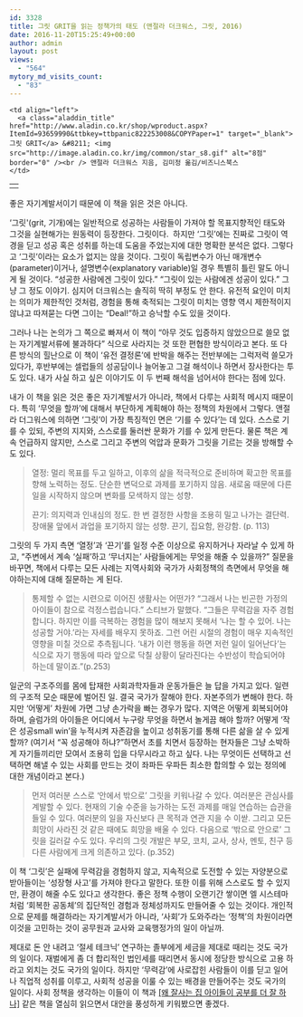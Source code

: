 ```yaml
---
id: 3328
title: 그릿 GRIT을 읽는 정책가의 태도 (앤절라 더크워스, 그릿, 2016)
date: 2016-11-20T15:25:49+00:00
author: admin
layout: post
views:
  - "564"
mytory_md_visits_count:
  - "83"
---
```

<table>
  <tr>
    <td>
      <a href="http://www.aladin.co.kr/shop/wproduct.aspx?ItemId=93659990&ttbkey=ttbpanic822253008&COPYPaper=1" target="_blank"><img src="http://image.aladin.co.kr/product/9365/99/cover/k182535923_1.jpg" alt="" border="0" /></a>
    </td>
    
    <td align="left">
      <a class="aladdin_title" href="http://www.aladin.co.kr/shop/wproduct.aspx?ItemId=93659990&ttbkey=ttbpanic822253008&COPYPaper=1" target="_blank">그릿 GRIT</a> &#8211; <img src="http://image.aladin.co.kr/img/common/star_s8.gif" alt="8점" border="0" /><br /> 앤절라 더크워스 지음, 김미정 옮김/비즈니스북스
    </td>
  </tr>
</table>

좋은 자기계발서이기 때문에 이 책을 읽은 것은 아니다.

&#8216;그릿'(grit, 기개)에는 일반적으로 성공하는 사람들이 가져야 할 목표지향적인 태도와 그것을 실현해가는 원동력이 등장한다. 그릿이다.  하지만 &#8216;그릿&#8217;에는 진짜로 그릿이 역경을 딛고 성공 혹은 성취를 하는데 도움을 주었는지에 대한 명확한 분석은 없다. 그렇다고 &#8216;그릿&#8217;이라는 요소가 없지는 않을 것이다. 그릿이 독립변수가 아닌 매개변수(parameter)이거나, 설명변수(explanatory variable)일 경우 특별히 틀린 말도 아니게 될 것이다. &#8220;성공한 사람에겐 그릿이 있다.&#8221; &#8220;그릿이 있는 사람에겐 성공이 있다.&#8221; 그냥 그 정도 이야기. 심지어 더크워스는 솔직히 딱히 부정도 안 한다. 유전적 요인이 미치는 의미가 제한적인 것처럼, 경험을 통해 축적되는 그릿이 미치는 영향 역시 제한적이지 않냐고 따져묻는 다면 그이는 &#8220;Deal!&#8221;하고 승낙할 수도 있을 것이다.

그러나 나는 논의가 그 쪽으로 빠져서 이 책이 &#8220;아무 것도 입증하지 않았으므로 쓸모 없는 자기계발서류에 불과하다&#8221; 식으로 사라지는 것 또한 편협한 방식이라고 본다. 또 다른 방식의 힐난으로 이 책이 &#8216;유전 결정론&#8217;에 반박을 해주는 전반부에는 그럭저럭 쓸모가 있다가, 후반부에는 셀럽들의 성공담이나 늘어놓고 그걸 해석이나 하면서 장사한다는 투도 있다. 내가 사실 하고 싶은 이야기도 이 두 번째 해석을 넘어서야 한다는 점에 있다.

내가 이 책을 읽은 것은 좋은 자기계발서가 아니라, 책에서 다루는 사회적 메시지 때문이다. 특히 &#8216;무엇을 할까&#8217;에 대해서 부단하게 계획해야 하는 정책의 차원에서 그렇다. 앤절라 더그워스에 의하면 &#8216;그릿&#8217;이 가장 특징적인 면은 &#8216;기를 수 있다&#8217;는 데 있다. 스스로 기를 수 있되, 주변의 지지와, 스스로를 둘러싼 문화가 기를 수 있게 만든다. 물론 책은 계속 언급하지 않지만, 스스로 그리고 주변의 억압과 문화가 그릿을 기르는 것을 방해할 수도 있다.

> 열정: 멀리 목표를 두고 일하고, 이후의 삶을 적극적으로 준비하며 확고한 목표를 향해 노력하는 정도. 단순한 변덕으로 과제를 포기하지 않음. 새로움 때문에 다른 일을 시작하지 않으며 변화를 모색하지 않는 성향.
> 
> 끈기: 의지력과 인내심의 정도. 한 번 결정한 사항을 조용히 밀고 나가는 결단력. 장애물 앞에서 과업을 포기하지 않는 성향. 끈기, 집요함, 완강함. (p. 113)

그릿의 두 가지 측면 &#8216;열정&#8217;과 &#8216;끈기&#8217;를 일정 수준 이상으로 유지하거나 자라날 수 있게 하고, &#8220;주변에서 계속 &#8216;실패&#8217;하고 &#8216;무너지는&#8217; 사람들에게는 무엇을 해줄 수 있을까?&#8221; 질문을 바꾸면, 책에서 다루는 모든 사례는 지역사회와 국가가 사회정책의 측면에서 무엇을 해야하는지에 대해 질문하는 게 된다.

> 통제할 수 없는 시련으로 이어진 생활사는 어떤가? &#8220;그래서 나는 빈곤한 가정의 아이들이 참으로 걱정스럽습니다.&#8221; 스티브가 말했다. &#8220;그들은 무력감을 자주 경험합니다. 하지만 이를 극복하는 경험을 많이 해보지 못해서 &#8216;나는 할 수 있어. 나는 성공할 거야.&#8217;라는 자세를 배우지 못하죠. 그런 어린 시절의 경험이 매우 지속적인 영향을 미칠 것으로 추측됩니다. &#8216;내가 이런 행동을 하면 저런 일이 일어난다&#8217;는 식으로 자기 행동에 따라 앞으로 닥칠 상황이 달라진다는 수반성이 학습되어야 하는데 말이죠.&#8221;(p.253)

일군의 구조주의를 몸에 탑재한 사회과학자들과 운동가들은 늘 답을 가지고 있다. 일련의 구조적 모순 때문에 벌어진 일. 결국 국가가 잘해야 한다. 자본주의가 변해야 한다. 하지만 &#8216;어떻게&#8217; 차원에 가면 그냥 손가락을 빠는 경우가 많다. 지역은 어떻게 회복되어야 하며, 슬럼가의 아이들은 어디에서 누구랑 무엇을 하면서 놀게끔 해야 할까? 어떻게 &#8216;작은 성공small win&#8217;을 누적시켜 자존감을 높이고 성취동기를 통해 다른 삶을 살 수 있게 할까? (여기서 &#8220;꼭 성공해야 하냐?&#8221;하면서 초를 치면서 등장하는 현자들은 그냥 소박하게 자기들끼리만 모여서 조용히 입을 다무시라고 하고 싶다. 나는 무엇이든 선택하고 선택하면 해낼 수 있는 사회를 만드는 것이 좌파든 우파든 최소한 합의할 수 있는 정의에 대한 개념이라고 본다.)

> 먼저 여러분 스스로 &#8216;안에서 밖으로&#8217; 그릿을 키워나갈 수 있다. 여러분은 관심사를 계발할 수 있다. 현재의 기술 수준을 능가하는 도전 과제를 매일 연습하는 습관을 들일 수 있다. 여러분의 일을 자신보다 큰 목적과 연관 지을 수 이싿. 그리고 모든 희망이 사라진 것 같은 때에도 희망을 배울 수 있다. 다음으로 &#8216;밖으로 안으로&#8217; 그릿을 길러갈 수도 있다. 우리의 그릿 개발은 부모, 코치, 교사, 상사, 멘토, 친구 등 다른 사람에게 크게 의존하고 있다. (p.352)

이 책 &#8216;그릿&#8217;은 실패에 무력감을 경험하지 않고, 지속적으로 도전할 수 있는 자양분으로 받아들이는 &#8216;성장형 사고&#8217;를 가져야 한다고 말한다. 또한 이를 위해 스스로도 할 수 있지만, 환경이 해줄 수도 있다고 생각한다. 좋은 정책 수행이 오랜기간 쌓이면 엘 시스테마처럼 &#8216;회복한 공동체&#8217;의 집단적인 경험과 정체성까지도 만들어줄 수 있는 것이다. 개인적으로 문제를 해결하라는 자기계발서가 아니라, &#8216;사회&#8217;가 도와주라는 &#8216;정책&#8217;의 차원이라면 이것을 고민하는 것이 공무원과 교사와 교육행정가의 일이 아닐까.

제대로 돈 안 내려고 &#8216;절세 테크닉&#8217; 연구하는 졸부에게 세금을 제대로 때리는 것도 국가의 일이다. 재벌에게 좀 더 합리적인 법인세를 때리면서 동시에 정당한 방식으로 고용 하라고 외치는 것도 국가의 일이다. 하지만 &#8216;무력감&#8217;에 사로잡힌 사람들이 이를 딛고 일어나 직업적 성취를 이루고, 사회적 성공을 이룰 수 있는 배경을 만들어주는 것도 국가의 일이다. 사회 정책을 생각하는 이들이 이 책과 [[왜 잘사는 집 아이들이 공부를 더 잘 하나]](http://flyhendrixfly.net/%EB%B6%88%ED%8F%89%EB%93%B1%EC%97%90-%EA%B4%80%ED%95%9C-%EB%85%B8%ED%8A%B8/) 같은 책을 열심히 읽으면서 대안을 풍성하게 키워봤으면 좋겠다.
